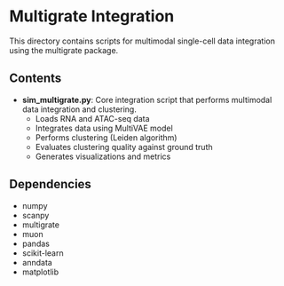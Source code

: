 # Multigrate Integration

This directory contains scripts for multimodal single-cell data integration using the multigrate package. 

## Contents

- **sim_multigrate.py**: Core integration script that performs multimodal data integration and clustering.
  - Loads RNA and ATAC-seq data
  - Integrates data using MultiVAE model
  - Performs clustering (Leiden algorithm)
  - Evaluates clustering quality against ground truth
  - Generates visualizations and metrics

## Dependencies

- numpy
- scanpy
- multigrate
- muon
- pandas
- scikit-learn
- anndata
- matplotlib

